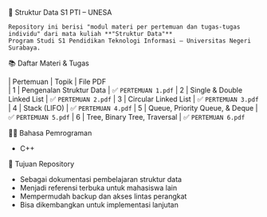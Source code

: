 📘 Struktur Data S1 PTI – UNESA

    Repository ini berisi "modul materi per pertemuan dan tugas-tugas individu" dari mata kuliah **"Struktur Data"** 
    Program Studi S1 Pendidikan Teknologi Informasi – Universitas Negeri Surabaya.



📚 Daftar Materi & Tugas

| Pertemuan | Topik                                | File PDF             
| 1         | Pengenalan Struktur Data             | ✅ `PERTEMUAN 1.pdf` 
| 2         | Single & Double Linked List          | ✅ `PERTEMUAN 2.pdf` 
| 3         | Circular Linked List                 | ✅ `PERTEMUAN 3.pdf` 
| 4         | Stack (LIFO)                         | ✅ `PERTEMUAN 4.pdf`
| 5         | Queue, Priority Queue, & Deque       | ✅ `PERTEMUAN 5.pdf` 
| 6         | Tree, Binary Tree, Traversal         | ✅ `PERTEMUAN 6.pdf`             


🧑‍💻 Bahasa Pemrograman

- C++

🎯 Tujuan Repository

- Sebagai dokumentasi pembelajaran struktur data
- Menjadi referensi terbuka untuk mahasiswa lain
- Mempermudah backup dan akses lintas perangkat
- Bisa dikembangkan untuk implementasi lanjutan
